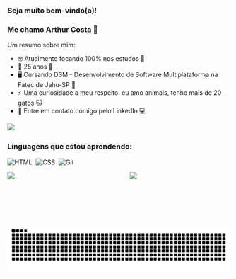 ### Seja muito bem-vindo(a)!
### Me chamo Arthur Costa 👋



Um resumo sobre mim:

- 🤓 Atualmente focando 100% nos estudos 📖
- 🥳 25 anos 🎂
- 🖥 Cursando DSM - Desenvolvimento de Software Multiplataforma na Fatec de Jahu-SP 📍
- ⚡ Uma curiosidade a meu respeito: eu amo animais, tenho mais de 20 gatos 🐱
- 📧 Entre em contato comigo pelo LinkedIn 💻
<div>
<a href="https://www.linkedin.com/in/arthurch-costa" target="_blank"><img loading="lazy" src="https://img.shields.io/badge/-LinkedIn-%230077B5?style=for-the-badge&logo=linkedin&logoColor=white" target="_blank"></a>
</div>

### Linguagens que estou aprendendo:

![HTML](https://img.shields.io/badge/HTML5-E34F26?style=for-the-badge&logo=html5&logoColor=white)&nbsp;
![CSS](https://img.shields.io/badge/CSS3-1572B6?style=for-the-badge&logo=css3&logoColor=white)&nbsp;
![Git](https://img.shields.io/badge/GIT-E44C30?style=for-the-badge&logo=git&logoColor=white)&nbsp;


<div  align="left" style="margin-bottom:100px">
<img width=55% align="left"  src="https://github-readme-streak-stats.herokuapp.com?user=arthurch-costa&theme=radical&mode=weekly" />
<a href="https://github.com/arthurch-costa">
<img loading="lazy" height="180em" src="https://github-readme-stats.vercel.app/api/top-langs/?username=arthurch-costa&layout=compact&langs_count=7&theme=dracula"/>
</div>


<picture>
  <source media="(prefers-color-scheme: dark)" srcset="https://raw.githubusercontent.com/arthurch-costa/arthurch-costa/output/github-contribution-grid-snake-dark.svg">
  <source media="(prefers-color-scheme: light)" srcset="https://raw.githubusercontent.com/arthurch-costa/arthurch-costa/output/github-contribution-grid-snake.svg">
  <img alt="github contribution grid snake animation" src="https://raw.githubusercontent.com/arthurch-costa/arthurch-costa/output/github-contribution-grid-snake.svg">
</picture>
<br><br>
